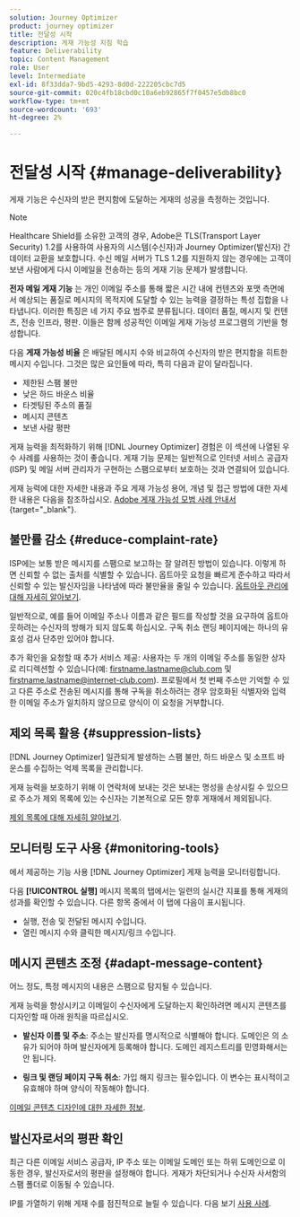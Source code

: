 ```yaml
---
solution: Journey Optimizer
product: journey optimizer
title: 전달성 시작
description: 게재 가능성 지침 학습
feature: Deliverability
topic: Content Management
role: User
level: Intermediate
exl-id: 8f33dda7-9bd5-4293-8d0d-222205cbc7d5
source-git-commit: 020c4fb18cbd0c10a6eb92865f7f0457e5db8bc0
workflow-type: tm+mt
source-wordcount: '693'
ht-degree: 2%

---
```


# 전달성 시작 {#manage-deliverability}

게재 기능은 수신자의 받은 편지함에 도달하는 게재의 성공을 측정하는 것입니다.

>[!NOTE]
>
>Healthcare Shield를 소유한 고객의 경우, Adobe은 TLS(Transport Layer Security) 1.2를 사용하여 사용자의 시스템(수신자)과 Journey Optimizer(발신자) 간 데이터 교환을 보호합니다. 수신 메일 서버가 TLS 1.2를 지원하지 않는 경우에는 고객이 보낸 사람에게 다시 이메일을 전송하는 등의 게재 기능 문제가 발생합니다.

**전자 메일 게재 기능** 는 개인 이메일 주소를 통해 짧은 시간 내에 컨텐츠와 포맷 측면에서 예상되는 품질로 메시지의 목적지에 도달할 수 있는 능력을 결정하는 특성 집합을 나타냅니다. 이러한 특징은 네 가지 주요 범주로 분류됩니다. 데이터 품질, 메시지 및 컨텐츠, 전송 인프라, 평판. 이들은 함께 성공적인 이메일 게재 가능성 프로그램의 기반을 형성합니다.

다음 **게재 가능성 비율** 은 배달된 메시지 수와 비교하여 수신자의 받은 편지함을 히트한 메시지 수입니다. 그것은 많은 요인들에 따라, 특히 다음과 같이 달라집니다.

* 제한된 스팸 불만
* 낮은 하드 바운스 비율
* 타겟팅된 주소의 품질
* 메시지 콘텐츠
* 보낸 사람 평판

게재 능력을 최적화하기 위해 [!DNL Journey Optimizer] 경험은 이 섹션에 나열된 우수 사례를 사용하는 것이 좋습니다. 게재 기능 문제는 일반적으로 인터넷 서비스 공급자(ISP) 및 메일 서버 관리자가 구현하는 스팸으로부터 보호하는 것과 연결되어 있습니다.

게재 능력에 대한 자세한 내용과 주요 게재 가능성 용어, 개념 및 접근 방법에 대한 자세한 내용은 다음을 참조하십시오. [Adobe 게재 가능성 모범 사례 안내서](https://experienceleague.adobe.com/docs/deliverability-learn/deliverability-best-practice-guide/introduction.html?lang=ko-KR){target="_blank"}.

## 불만률 감소 {#reduce-complaint-rate}

ISP에는 보통 받은 메시지를 스팸으로 보고하는 잘 알려진 방법이 있습니다. 이렇게 하면 신뢰할 수 없는 출처를 식별할 수 있습니다. 옵트아웃 요청을 빠르게 준수하고 따라서 신뢰할 수 있는 발신자임을 나타냄에 따라 불만율을 줄일 수 있습니다. [옵트아웃 관리에 대해 자세히 알아보기](../privacy/opt-out.md#opt-out-management).

일반적으로, 예를 들어 이메일 주소나 이름과 같은 필드를 작성할 것을 요구하여 옵트아웃하려는 수신자의 방해가 되지 않도록 하십시오. 구독 취소 랜딩 페이지에는 하나의 유효성 검사 단추만 있어야 합니다.

추가 확인을 요청할 때 추가 서비스 제공: 사용자는 두 개의 이메일 주소를 동일한 상자로 리디렉션할 수 있습니다(예: firstname.lastname@club.com 및 firstname.lastname@internet-club.com). 프로필에서 첫 번째 주소만 기억할 수 있고 다른 주소로 전송된 메시지를 통해 구독을 취소하려는 경우 암호화된 식별자와 입력한 이메일 주소가 일치하지 않으므로 양식이 이 요청을 거부합니다.

## 제외 목록 활용 {#suppression-lists}

[!DNL Journey Optimizer] 일관되게 발생하는 스팸 불만, 하드 바운스 및 소프트 바운스를 수집하는 억제 목록을 관리합니다.

게재 능력을 보호하기 위해 이 연락처에 보내는 것은 보내는 명성을 손상시킬 수 있으므로 주소가 제외 목록에 있는 수신자는 기본적으로 모든 향후 게재에서 제외됩니다.

[제외 목록에 대해 자세히 알아보기](suppression-list.md).

## 모니터링 도구 사용 {#monitoring-tools}

에서 제공하는 기능 사용 [!DNL Journey Optimizer] 게재 능력을 모니터링합니다.

다음 **[!UICONTROL 실행]** 메시지 목록의 탭에서는 일련의 실시간 지표를 통해 게재의 성과를 확인할 수 있습니다. 다른 항목 중에서 이 탭에 다음이 표시됩니다.
* 실행, 전송 및 전달된 메시지 수입니다.
* 열린 메시지 수와 클릭한 메시지/링크 수입니다.

## 메시지 콘텐츠 조정 {#adapt-message-content}

어느 정도, 특정 메시지의 내용은 스팸으로 탐지될 수 있습니다.

게재 능력을 향상시키고 이메일이 수신자에게 도달하는지 확인하려면 메시지 콘텐츠를 디자인할 때 아래 원칙을 따르십시오.

* **발신자 이름 및 주소**: 주소는 발신자를 명시적으로 식별해야 합니다. 도메인은 의 소유가 되어야 하며 발신자에게 등록해야 합니다. 도메인 레지스트리를 민영화해서는 안 됩니다.

* **링크 및 랜딩 페이지 구독 취소**: 가입 해지 링크는 필수입니다. 이 변수는 표시적이고 유효해야 하며 양식이 작동해야 합니다.

[이메일 콘텐츠 디자인에 대한 자세한 정보](../email/get-started-email-design.md).

## 발신자로서의 평판 확인

최근 다른 이메일 서비스 공급자, IP 주소 또는 이메일 도메인 또는 하위 도메인으로 이동한 경우, 발신자로서의 평판을 설정해야 합니다. 게재가 차단되거나 수신자 사서함의 스팸 폴더로 이동될 수 있습니다.

IP를 가열하기 위해 게재 수를 점진적으로 늘릴 수 있습니다. 다음 보기 [사용 사례](../building-journeys/ramp-up-deliveries-uc.md).
